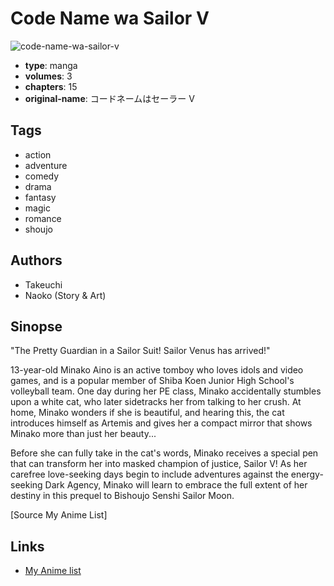 # Code Name wa Sailor V

![code-name-wa-sailor-v](https://cdn.myanimelist.net/images/manga/3/6602.jpg)

-   **type**: manga
-   **volumes**: 3
-   **chapters**: 15
-   **original-name**: コードネームはセーラー V

## Tags

-   action
-   adventure
-   comedy
-   drama
-   fantasy
-   magic
-   romance
-   shoujo

## Authors

-   Takeuchi
-   Naoko (Story & Art)

## Sinopse

"The Pretty Guardian in a Sailor Suit! Sailor Venus has arrived!"

13-year-old Minako Aino is an active tomboy who loves idols and video games, and is a popular member of Shiba Koen Junior High School's volleyball team. One day during her PE class, Minako accidentally stumbles upon a white cat, who later sidetracks her from talking to her crush. At home, Minako wonders if she is beautiful, and hearing this, the cat introduces himself as Artemis and gives her a compact mirror that shows Minako more than just her beauty...

Before she can fully take in the cat's words, Minako receives a special pen that can transform her into masked champion of justice, Sailor V! As her carefree love-seeking days begin to include adventures against the energy-seeking Dark Agency, Minako will learn to embrace the full extent of her destiny in this prequel to Bishoujo Senshi Sailor Moon.

[Source My Anime List]

## Links

-   [My Anime list](https://myanimelist.net/manga/854/Code_Name_wa_Sailor_V)
